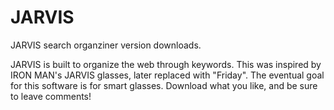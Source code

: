 # JARVIS
JARVIS search organziner version downloads.

JARVIS is built to organize the web through keywords.
This was inspired by IRON MAN's JARVIS glasses, later replaced with "Friday".
The eventual goal for this software is for smart glasses.
Download what you like, and be sure to leave comments!
